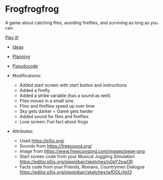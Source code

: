 # Frogfrogfrog

A game about catching flies, avoiding fireflies, and surviving as long as you can.

[Play it!](https://pippinbarr.github.io/cart253-examples/topics/making/frogfrogfrog/index.html)

- [Ideas](./ideas.md)
- [Planning](./planning.md)
- [Pseudocode](./pseudocode.md)

- Modifications:
    - Added start screen with start button and instructions
    - Added a firefly
    - Added a strike variable (has a sound as well)
    - Flies moves in a small sine
    - Flies and fireflies speed up over time
    - Sky gets darker = Game gets harder
    - Added sound for flies and fireflies
    - Lose screen: Fun fact about frogs

- Attributes:
    - Used https://p5js.org/
    - Sounds from https://freesound.org/
    - Image from https://www.freeiconspng.com/images/pepe-png
    - Start screen code from your Musical Juggling Simulation https://editor.p5js.org/pippinbarr/sketches/nGpY2pwOR 
    - Facts code from your Friends, Romans, Countrymen Dialogue https://editor.p5js.org/pippinbarr/sketches/wfDOLrIm13 